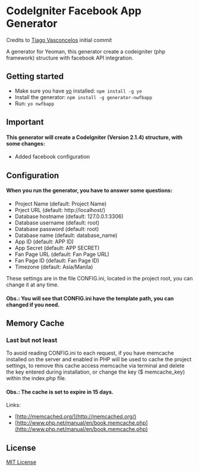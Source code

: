 # CodeIgniter Facebook App Generator

Credits to [Tiago Vasconcelos](https://github.com/tisvasconcelos)
initial commit

A generator for Yeoman, this generator create a codeigniter (php framework) structure with facebook API integration.

## Getting started
- Make sure you have [yo](https://github.com/yeoman/yo) installed:
    `npm install -g yo`
- Install the generator: `npm install -g generator-nwfbapp`
- Run: `yo nwfbapp`

## Important

#### This generator will create a CodeIgniter (Version 2.1.4) structure, with some changes:

- Added facebook configuration


## Configuration

#### When you run the generator, you have to answer some questions:

- Project Name (default: Project Name)
- Prject URL (default: http://localhost/)
- Database hostname (default: 127.0.0.1:3306)
- Database username (default: root)
- Database password (default: root)
- Database name (default: database_name)
- App ID (default: APP ID)
- App Secret (default: APP SECRET)
- Fan Page URL (default: Fan Page URL)
- Fan Page ID (default: Fan Page ID)
- Timezone (default: Asia/Manila)

These settings are in the file CONFIG.ini, located in the project root, you can change it at any time.

#### Obs.: You will see that CONFIG.ini have the template path, you can changed if you need.

## Memory Cache

### Last but not least

To avoid reading CONFIG.ini to each request, if you have memcache installed on the server and enabled in PHP will be used to cache the project settings, to remove this cache access memcache via terminal and delete the key entered during installation, or change the key ($ memcache_key) within the index.php file.

#### Obs.: The cache is set to expire in 15 days.

Links:

- [http://memcached.org/](http://memcached.org/)
- [http://www.php.net/manual/en/book.memcache.php](http://www.php.net/manual/en/book.memcache.php)

## License
[MIT License](http://en.wikipedia.org/wiki/MIT_License)
